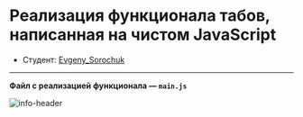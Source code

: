 # Реализация функционала табов, написанная на чистом JavaScript

* Студент: [Evgeny_Sorochuk](https://vk.com/id161031828)
---

**Файл с реализацией функционала — `main.js`**

![info-header](https://ibb.co/6s7krYq)

